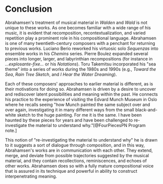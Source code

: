# Conclusion

Abrahamsen's treatment of musical material in *Walden* and *Wald* is not unique to these works. As one becomes familiar with a wide range of his music, it is evident that recomposition, recontextualization, and varied repetition play a prominent role in his compositional language. Abrahamsen is one of many twentieth-century composers with a penchant for returning to previous works. Luciano Berio reworked his virtuosic solo *Sequenzas* into ensemble works in his *Chemins* series. Pierre Boulez expanded several pieces into longer, larger, and labyrinthian recompositions (for instance in *...explosante-fixe...* or his *Notations*). Toru Takemitsu incorporated his "sea theme" into a series of works during the 1980s and 1990s (e.g., *Toward the Sea*, *Rain Tree Sketch*, and *I Hear the Water Dreaming*).

Each of these composers' approaches to earlier material is different, as is their motivations for doing so. Abrahamsen is driven by a desire to uncover and rediscover latent possibilities and meaning within the past. He connects his practice to the experience of visiting the Edvard Munch Museum in Oslo where he recalls seeing "how Munch painted the same subject over and over again, investigating it in many different ways from the small black-and-white sketch to the huge painting. For me it is the same. I have been haunted by these pieces for years and have been challenged to re-investigate the material to understand why."[@FourPiecesPN Program note.]

<!-- perhaps make the connection to Bakhtin here? -->

This notion of "re-investigating the material to understand why" he is drawn to it suggests a sort of dialogue through composition, and in this way, Abrahamsen's works are in communication with each other. They extend, merge, and deviate from possible trajectories suggested by the musical material, and they contain recollections, reminiscences, and echoes of other works. Abrahamsen does so with a fully mature compositional voice that is assured in its technique and powerful in ability to construct interpenetrating meaning.
